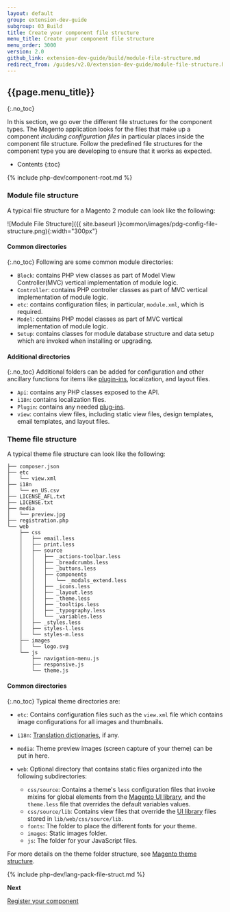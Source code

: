 ```yaml
---
layout: default
group: extension-dev-guide
subgroup: 03_Build
title: Create your component file structure
menu_title: Create your component file structure
menu_order: 3000
version: 2.0
github_link: extension-dev-guide/build/module-file-structure.md
redirect_from: /guides/v2.0/extension-dev-guide/module-file-structure.html
---
```


## {{page.menu_title}}
{:.no_toc}

In this section, we go over the different file structures for the component types. The Magento application looks for the files that make up a component *including configuration files* in particular places inside the component file structure. Follow the predefined file structures for the component type you are developing to ensure that it works as expected.

*	Contents
{:toc}

{% include php-dev/component-root.md %}

### Module file structure
A typical file structure for a Magento 2 module can look like the following:

![Module File Structure]({{ site.baseurl }}common/images/pdg-config-file-structure.png){:width="300px"}

#### Common directories
{:.no_toc}
Following are some common module directories:

* `Block`: contains PHP view classes as part of Model View Controller(MVC) vertical implementation of module logic.
* `Controller`: contains PHP controller classes as part of MVC vertical implementation of module logic.
* `etc`: contains configuration files; in particular, `module.xml`, which is required.
* `Model`: contains PHP model classes as part of MVC vertical implementation of module logic.
* `Setup`: contains classes for module database structure and data setup which are invoked when installing or upgrading.

#### Additional directories
{:.no_toc}
Additional folders can be added for configuration and other ancillary functions for items like [plugin-ins]({{page.baseurl}}extension-dev-guide/plugins.html), localization, and layout files.

* `Api`: contains any PHP classes exposed to the API.
* `i18n`: contains localization files.
* `Plugin`: contains any needed <a href="{{page.baseurl}}extension-dev-guide/plugins.html">plug-ins</a>.
* `view`: contains view files, including static view files, design templates, email templates, and layout files.

### Theme file structure
A typical theme file structure can look like the following:

~~~
├── composer.json
├── etc
│   └── view.xml
├── i18n
│   └── en_US.csv
├── LICENSE_AFL.txt
├── LICENSE.txt
├── media
│   └── preview.jpg
├── registration.php
└── web
    ├── css
    │   ├── email.less
    │   ├── print.less
    │   ├── source
    │   │   ├── _actions-toolbar.less
    │   │   ├── _breadcrumbs.less
    │   │   ├── _buttons.less
    │   │   ├── components
    │   │   │   └── _modals_extend.less
    │   │   ├── _icons.less
    │   │   ├── _layout.less
    │   │   ├── _theme.less
    │   │   ├── _tooltips.less
    │   │   ├── _typography.less
    │   │   └── _variables.less
    │   ├── _styles.less
    │   ├── styles-l.less
    │   └── styles-m.less
    ├── images
    │   └── logo.svg
    └── js
        ├── navigation-menu.js
        ├── responsive.js
        └── theme.js
~~~

#### Common directories
{:.no_toc}
Typical theme directories are:

*	`etc`: Contains configuration files such as the `view.xml` file which contains image configurations for all images and thumbnails.
*	`i18n`: [Translation dictionaries]({{page.baseurl}}frontend-dev-guide/translations/xlate.html#m2devgde-xlate-dictionaries), if any.
*	`media`: Theme preview images (screen capture of your theme) can be put in here.
*	`web`: Optional directory that contains static files organized into the following subdirectories:

	*	`css/source`: Contains a theme's `less` configuration files that invoke mixins for global elements from the [Magento UI library]({{page.baseurl}}frontend-dev-guide/css-topics/theme-ui-lib.html), and the `theme.less` file that overrides the default variables values.
	*	`css/source/lib`: Contains view files that override the [UI library]({{page.baseurl}}frontend-dev-guide/css-topics/theme-ui-lib.html) files stored in `lib/web/css/source/lib`.
	*	`fonts`: The folder to place the different fonts for your theme.
	*	`images`: Static images folder.
	*	`js`: The folder for your JavaScript files.

For more details on the theme folder structure, see [Magento theme structure]({{page.baseurl}}frontend-dev-guide/themes/theme-structure.html).

{% include php-dev/lang-pack-file-struct.md %}


**Next**

[Register your component]({{page.baseurl}}extension-dev-guide/build/component-registration.html)
